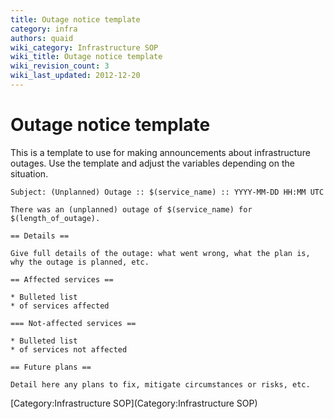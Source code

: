 ```yaml
---
title: Outage notice template
category: infra
authors: quaid
wiki_category: Infrastructure SOP
wiki_title: Outage notice template
wiki_revision_count: 3
wiki_last_updated: 2012-12-20
---
```


# Outage notice template

This is a template to use for making announcements about infrastructure outages. Use the template and adjust the variables depending on the situation.

    Subject: (Unplanned) Outage :: $(service_name) :: YYYY-MM-DD HH:MM UTC

    There was an (unplanned) outage of $(service_name) for $(length_of_outage).

    == Details ==

    Give full details of the outage: what went wrong, what the plan is, why the outage is planned, etc.

    == Affected services ==

    * Bulleted list
    * of services affected

    === Not-affected services ==

    * Bulleted list
    * of services not affected

    == Future plans ==

    Detail here any plans to fix, mitigate circumstances or risks, etc.

[Category:Infrastructure SOP](Category:Infrastructure SOP)
